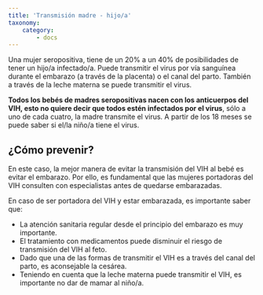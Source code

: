 ```yaml
---
title: 'Transmisión madre - hijo/a'
taxonomy:
    category:
        - docs
---
```


Una mujer seropositiva, tiene de un 20% a un 40% de posibilidades de tener un hijo/a infectado/a. Puede transmitir el virus por vía sanguínea durante el embarazo (a través de la placenta) o el canal del parto. También a través de la leche materna se puede transmitir el virus.

**Todos los bebés de madres seropositivas nacen con los anticuerpos del VIH, esto no quiere decir que todos estén infectados por el virus**, sólo a uno de cada cuatro, la madre transmite el virus. A partir de los 18 meses se puede saber si el/la niño/a tiene el virus.

## ¿Cómo prevenir?

En este caso, la mejor manera de evitar la transmisión del VIH al bebé es evitar el embarazo. Por ello, es fundamental que las mujeres portadoras del VIH consulten con especialistas antes de quedarse embarazadas.

En caso de ser portadora del VIH y estar embarazada, es importante saber que:

* La atención sanitaria regular desde el principio del embarazo es muy importante.
* El tratamiento con medicamentos puede disminuir el riesgo de transmisión del VIH al feto.
* Dado que una de las formas de transmitir el VIH es a través del canal del parto, es aconsejable la cesárea.
* Teniendo en cuenta que la leche materna puede transmitir el VIH, es importante no dar de mamar al niño/a.